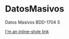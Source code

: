 # DatosMasivos
Datos Masivos  BDD-1704 S


[I'm an inline-style link](https://github.com/Ale2C/DatosMasivos/tree/Unidad1)
